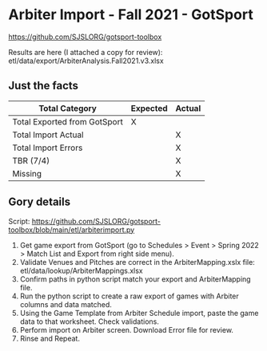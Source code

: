 # Arbiter Import - Fall 2021 - GotSport

https://github.com/SJSLORG/gotsport-toolbox

Results are here (I attached a copy for review): etl/data/export/ArbiterAnalysis.Fall2021.v3.xlsx

## Just the facts

| Total Category | Expected | Actual |
|----------------|----------|--------|			
| Total Exported from GotSport | X	||
| Total Import Actual |	|X |
| Total Import Errors | |X |
| TBR (7/4) | | X |
| Missing | | X |


## Gory details

Script: https://github.com/SJSLORG/gotsport-toolbox/blob/main/etl/arbiterimport.py

1. Get game export from GotSport (go to Schedules > Event > Spring 2022 > Match List and Export from right side menu).
2. Validate Venues and Pitches are correct in the ArbiterMapping.xslx file: etl/data/lookup/ArbiterMappings.xlsx
3. Confirm paths in python script match your export and ArbiterMapping file.
4. Run the python script to create a raw export of games with Arbiter columns and data matched.
4. Using the Game Template from Arbiter Schedule import, paste the game data to that worksheet.  Check validations.
5. Perform import on Arbiter screen.  Download Error file for review.
6. Rinse and Repeat.